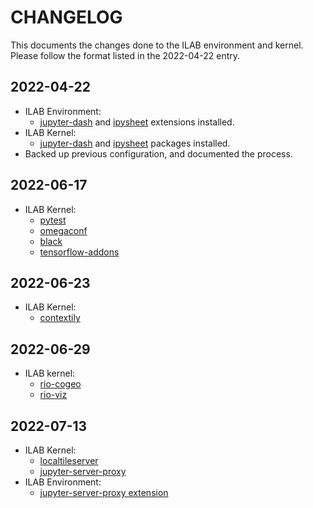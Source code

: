 # CHANGELOG

This documents the changes done to the ILAB environment and kernel.
Please follow the format listed in the 2022-04-22 entry.

## 2022-04-22

- ILAB Environment:
  - [jupyter-dash](https://github.com/plotly/jupyter-dash) and
    [ipysheet](https://github.com/QuantStack/ipysheet) extensions installed.
- ILAB Kernel:
  - [jupyter-dash](https://github.com/plotly/jupyter-dash) and
    [ipysheet](https://github.com/QuantStack/ipysheet) packages installed.
- Backed up previous configuration, and documented the process.

## 2022-06-17

- ILAB Kernel:
  - [pytest](https://docs.pytest.org/en/7.1.x/how-to/usage.html)
  - [omegaconf](https://github.com/omry/omegaconf)
  - [black](https://github.com/psf/black)
  - [tensorflow-addons](https://www.tensorflow.org/addons?hl=es-419)

## 2022-06-23

- ILAB Kernel:
  - [contextily](https://contextily.readthedocs.io/en/latest/index.html)

## 2022-06-29

- ILAB kernel:
  - [rio-cogeo](https://cogeotiff.github.io/rio-cogeo)
  - [rio-viz](https://github.com/developmentseed/rio-viz)

## 2022-07-13

- ILAB Kernel:
  - [localtileserver](https://github.com/banesullivan/localtileserver)
  - [jupyter-server-proxy](https://jupyter-server-proxy.readthedocs.io/en/latest/install.html)
- ILAB Environment:
  - [jupyter-server-proxy extension](https://jupyter-server-proxy.readthedocs.io/en/latest/install.html)
